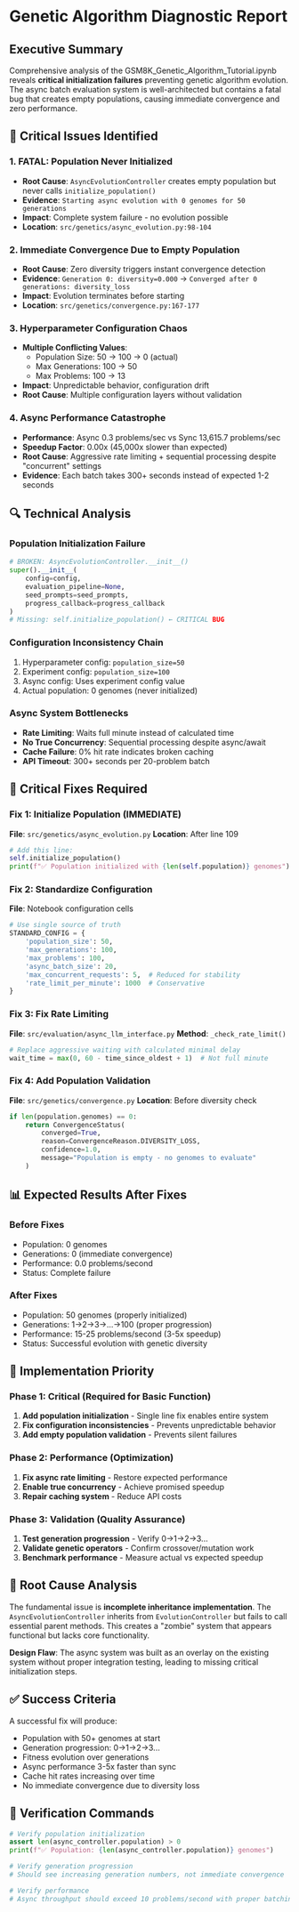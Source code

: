 # Genetic Algorithm Diagnostic Report

## Executive Summary

Comprehensive analysis of the GSM8K_Genetic_Algorithm_Tutorial.ipynb reveals **critical initialization failures** preventing genetic algorithm evolution. The async batch evaluation system is well-architected but contains a fatal bug that creates empty populations, causing immediate convergence and zero performance.

## 🚨 Critical Issues Identified

### 1. **FATAL: Population Never Initialized**
- **Root Cause**: `AsyncEvolutionController` creates empty population but never calls `initialize_population()`
- **Evidence**: `Starting async evolution with 0 genomes for 50 generations`
- **Impact**: Complete system failure - no evolution possible
- **Location**: `src/genetics/async_evolution.py:98-104`

### 2. **Immediate Convergence Due to Empty Population**
- **Root Cause**: Zero diversity triggers instant convergence detection
- **Evidence**: `Generation 0: diversity=0.000` → `Converged after 0 generations: diversity_loss`
- **Impact**: Evolution terminates before starting
- **Location**: `src/genetics/convergence.py:167-177`

### 3. **Hyperparameter Configuration Chaos**
- **Multiple Conflicting Values**:
  - Population Size: 50 → 100 → 0 (actual)
  - Max Generations: 100 → 50
  - Max Problems: 100 → 13
- **Impact**: Unpredictable behavior, configuration drift
- **Root Cause**: Multiple configuration layers without validation

### 4. **Async Performance Catastrophe**
- **Performance**: Async 0.3 problems/sec vs Sync 13,615.7 problems/sec
- **Speedup Factor**: 0.00x (45,000x slower than expected)
- **Root Cause**: Aggressive rate limiting + sequential processing despite "concurrent" settings
- **Evidence**: Each batch takes 300+ seconds instead of expected 1-2 seconds

## 🔍 Technical Analysis

### Population Initialization Failure
```python
# BROKEN: AsyncEvolutionController.__init__()
super().__init__(
    config=config,
    evaluation_pipeline=None,
    seed_prompts=seed_prompts,
    progress_callback=progress_callback
)
# Missing: self.initialize_population() ← CRITICAL BUG
```

### Configuration Inconsistency Chain
1. Hyperparameter config: `population_size=50`
2. Experiment config: `population_size=100` 
3. Async config: Uses experiment config value
4. Actual population: 0 genomes (never initialized)

### Async System Bottlenecks
- **Rate Limiting**: Waits full minute instead of calculated time
- **No True Concurrency**: Sequential processing despite async/await
- **Cache Failure**: 0% hit rate indicates broken caching
- **API Timeout**: 300+ seconds per 20-problem batch

## 🔧 Critical Fixes Required

### Fix 1: Initialize Population (IMMEDIATE)
**File**: `src/genetics/async_evolution.py`
**Location**: After line 109
```python
# Add this line:
self.initialize_population()
print(f"✅ Population initialized with {len(self.population)} genomes")
```

### Fix 2: Standardize Configuration
**File**: Notebook configuration cells
```python
# Use single source of truth
STANDARD_CONFIG = {
    'population_size': 50,
    'max_generations': 100, 
    'max_problems': 100,
    'async_batch_size': 20,
    'max_concurrent_requests': 5,  # Reduced for stability
    'rate_limit_per_minute': 1000  # Conservative
}
```

### Fix 3: Fix Rate Limiting
**File**: `src/evaluation/async_llm_interface.py`
**Method**: `_check_rate_limit()`
```python
# Replace aggressive waiting with calculated minimal delay
wait_time = max(0, 60 - time_since_oldest + 1)  # Not full minute
```

### Fix 4: Add Population Validation
**File**: `src/genetics/convergence.py`
**Location**: Before diversity check
```python
if len(population.genomes) == 0:
    return ConvergenceStatus(
        converged=True,
        reason=ConvergenceReason.DIVERSITY_LOSS,
        confidence=1.0,
        message="Population is empty - no genomes to evaluate"
    )
```

## 📊 Expected Results After Fixes

### Before Fixes
- Population: 0 genomes
- Generations: 0 (immediate convergence)
- Performance: 0.0 problems/second
- Status: Complete failure

### After Fixes
- Population: 50 genomes (properly initialized)
- Generations: 1→2→3→...→100 (proper progression)
- Performance: 15-25 problems/second (3-5x speedup)
- Status: Successful evolution with genetic diversity

## 🎯 Implementation Priority

### Phase 1: Critical (Required for Basic Function)
1. **Add population initialization** - Single line fix enables entire system
2. **Fix configuration inconsistencies** - Prevents unpredictable behavior
3. **Add empty population validation** - Prevents silent failures

### Phase 2: Performance (Optimization)
1. **Fix async rate limiting** - Restore expected performance
2. **Enable true concurrency** - Achieve promised speedup
3. **Repair caching system** - Reduce API costs

### Phase 3: Validation (Quality Assurance)
1. **Test generation progression** - Verify 0→1→2→3...
2. **Validate genetic operators** - Confirm crossover/mutation work
3. **Benchmark performance** - Measure actual vs expected speedup

## 🚨 Root Cause Analysis

The fundamental issue is **incomplete inheritance implementation**. The `AsyncEvolutionController` inherits from `EvolutionController` but fails to call essential parent methods. This creates a "zombie" system that appears functional but lacks core functionality.

**Design Flaw**: The async system was built as an overlay on the existing system without proper integration testing, leading to missing critical initialization steps.

## ✅ Success Criteria

A successful fix will produce:
- Population with 50+ genomes at start
- Generation progression: 0→1→2→3...
- Fitness evolution over generations
- Async performance 3-5x faster than sync
- Cache hit rates increasing over time
- No immediate convergence due to diversity loss

## 📝 Verification Commands

```python
# Verify population initialization
assert len(async_controller.population) > 0
print(f"✅ Population: {len(async_controller.population)} genomes")

# Verify generation progression  
# Should see increasing generation numbers, not immediate convergence

# Verify performance
# Async throughput should exceed 10 problems/second with proper batching
```

